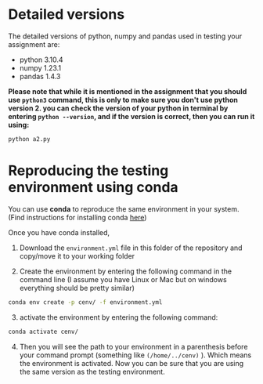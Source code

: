 # Detailed versions

The detailed versions of python, numpy and pandas used in testing your assignment are:

  - python 3.10.4
  - numpy 1.23.1
  - pandas 1.4.3

**Please note that while it is mentioned in the assignment that you should use `python3` command, this is only to make sure you don't use python version 2. you can check the version of your python in terminal by entering `python --version`, and if the version is correct, then you can run it using:**
```bash
python a2.py
```
# Reproducing the testing environment using conda

You can use **conda** to reproduce the same environment in your system. (Find instructions for installing conda [here](https://docs.conda.io/projects/conda/en/latest/user-guide/install/))

Once you have conda installed, 

1. Download the `environment.yml` file in this folder of the repository and copy/move it to your working folder 

2. Create the environment by entering the following command in the command line (I assume you have Linux or Mac but on windows everything should be pretty similar) 

```bash
conda env create -p cenv/ -f environment.yml

```

3. activate the environment by entering the following command:

```bash
conda activate cenv/
```

4. Then you will see the path to your environment in a parenthesis before your command prompt (something like `(/home/../cenv)` ). Which means the environment is activated. Now you can be sure that you are using the same version as the testing environment.  

